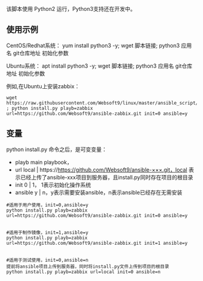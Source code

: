 该脚本使用 Python2 运行，Python3支持还在开发中。

## 使用示例

CentOS/Redhat系统：
yum install python3 -y; wget 脚本链接; python3 应用名 git仓库地址 初始化参数

Ubuntu系统：
apt install python3 -y; wget 脚本链接; python3 应用名 git仓库地址 初始化参数

例如,在Ubuntu上安装zabbix：
~~~
wget https://raw.githubusercontent.com/Websoft9/linux/master/ansible_script/install.py ; python install.py playb=zabbix url=https://github.com/Websoft9/ansible-zabbix.git init=0 ansible=y
~~~

## 变量

python install.py 命令之后，是可变变量：

* playb main playbook，
* url  local | https://https://github.com/Websoft9/ansible-×××.git，local 表示已经上传了ansible-xxx项目到服务器，且install.py同时存在项目的根目录
* init  0 | 1，  1表示初始化操作系统
* ansible y | n，y表示需要安装ansible，n表示ansible已经存在无需安装

```
#适用于用户使用，init=0,ansible=y
python install.py playb=zabbix url=https://github.com/Websoft9/ansible-zabbix.git init=0 ansible=y


#适用于制作镜像，init=1,ansible=y
python install.py playb=zabbix url=https://github.com/Websoft9/ansible-zabbix.git init=1 ansible=y


#适用于测试使用，init=0,ansible=n
提前将ansible项目上传到服务器，同时将install.py文件上传到项目的根目录
python install.py playb=zabbix url=local init=0 ansible=n
```